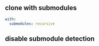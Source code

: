 ## clone with submodules

```yml
with:
  submodules: recursive
```

## disable submodule detection

```yml

```
